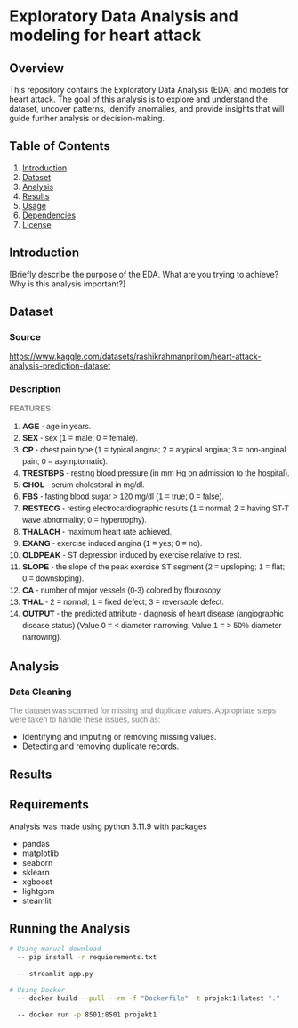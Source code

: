 # Exploratory Data Analysis and modeling for heart attack

## Overview

This repository contains the Exploratory Data Analysis (EDA)  and models for heart attack. The goal of this analysis is to explore and understand the dataset, uncover patterns, identify anomalies, and provide insights that will guide further analysis or decision-making.

## Table of Contents

1. [Introduction](#introduction)
2. [Dataset](#dataset)
3. [Analysis](#analysis)
4. [Results](#results)
5. [Usage](#usage)
6. [Dependencies](#dependencies)
7. [License](#license)

## Introduction

[Briefly describe the purpose of the EDA. What are you trying to achieve? Why is this analysis important?]

## Dataset

### Source

https://www.kaggle.com/datasets/rashikrahmanpritom/heart-attack-analysis-prediction-dataset

### Description

<p style="font-family: Arials, sans-serif; font-size: 14px; color: #808080"><strong>FEATURES:</strong></p>
<ol style="font-family: Arials, sans-serif; font-size: 14px; line-height:1.5"><li><strong>AGE</strong> - age in years. </li> 
<li><strong>SEX</strong> - sex (1 = male; 0 = female).
<li><strong>CP</strong> -  chest pain type (1 = typical angina; 2 = atypical angina; 3 = non-anginal pain; 0 = asymptomatic). </li>
<li><strong>TRESTBPS</strong> - resting blood pressure (in mm Hg on admission to the hospital). </li>
<li><strong>CHOL</strong> - serum cholestoral in mg/dl.</li>
<li><strong>FBS</strong> - fasting blood sugar > 120 mg/dl (1 = true; 0 = false).</li>
<li><strong>RESTECG</strong> - resting electrocardiographic results (1 = normal; 2 = having ST-T wave abnormality; 0 = hypertrophy).</li>
<li><strong>THALACH</strong> - maximum heart rate achieved.</li>
<li><strong>EXANG</strong> - exercise induced angina (1 = yes; 0 = no).</li>
<li><strong>OLDPEAK</strong> - ST depression induced by exercise relative to rest.</li>
<li><strong>SLOPE</strong> - the slope of the peak exercise ST segment (2 = upsloping; 1 = flat; 0 = downsloping). </li>
<li><strong>CA</strong> - number of major vessels (0-3) colored by flourosopy.</li>
<li><strong>THAL</strong> - 2 = normal; 1 = fixed defect; 3 = reversable defect. </li>
<li><strong>OUTPUT</strong> - the predicted attribute - diagnosis of heart disease (angiographic disease status) (Value 0 = < diameter narrowing; Value 1 = > 50% diameter narrowing). </li> 
</ol>

## Analysis

### Data Cleaning

<p style="font-family: Arials, sans-serif; font-size: 14px; color: #808080">The dataset was scanned for missing and duplicate values. Appropriate steps were taken to handle these issues, such as:</p>
<ul>
<li> Identifying and imputing or removing missing values.</li>
<li> Detecting and removing duplicate records.</li>

</ul>


## Results


## Requirements
Analysis was made using python 3.11.9 with packages
- pandas
- matplotlib
- seaborn
- sklearn
- xgboost
- lightgbm
- steamlit

## Running the Analysis

```bash
# Using manual download
  -- pip install -r requierements.txt
  
  -- streamlit app.py

# Using Docker  
  -- docker build --pull --rm -f "Dockerfile" -t projekt1:latest "."
  
  -- docker run -p 8501:8501 projekt1 
  
